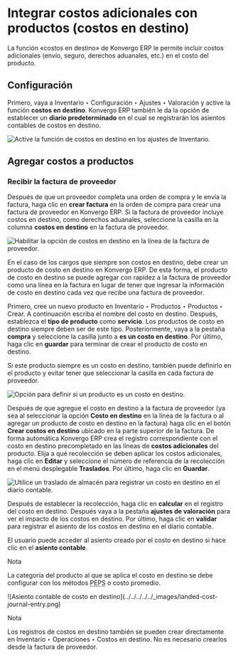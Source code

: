 # Integrar costos adicionales con productos (costos en destino)

La función «costos en destino» de Konvergo ERP le permite incluir costos adicionales
(envío, seguro, derechos aduanales, etc.) en el costo del producto.

## Configuración

Primero, vaya a Inventario ‣ Configuración ‣ Ajustes ‣ Valoración y active la
función **costos en destino**. Konvergo ERP también le da la opción de establecer un
**diario predeterminado** en el cual se registrarán los asientos contables de
costos en destino.

![Active la función de costos en destino en los ajustes de
Inventario.](../../../../../_images/landed-costs-setting.png)

## Agregar costos a productos

### Recibir la factura de proveedor

Después de que un proveedor completa una orden de compra y le envía la
factura, haga clic en **crear factura** en la orden de compra para crear una
factura de proveedor en Konvergo ERP. Si la factura de proveedor incluye costos en
destino, como derechos aduanales, seleccione la casilla en la columna **costos
en destino** en la factura de proveedor.

![Habilitar la opción de costos en destino en la línea de la factura de
proveedor.](../../../../../_images/landed-costs-field-vendor-bill.png)

En el caso de los cargos que siempre son costos en destino, debe crear un
producto de costo en destino en Konvergo ERP. De esta forma, el producto de costo en
destino se puede agregar con rapidez a la factura de proveedor como una línea
en la factura en lugar de tener que ingresar la información de costo en
destino cada vez que recibe una factura de proveedor.

Primero, cree un nuevo producto en Inventario ‣ Productos ‣ Productos ‣ Crear.
A continuación escriba el nombre del costo en destino. Después, establezca el
**tipo de producto** como **servicio**. Los productos de costo en destino
siempre deben ser de este tipo. Posteriormente, vaya a la pestaña **compra** y
seleccione la casilla junto a **es un costo en destino**. Por último, haga
clic en **guardar** para terminar de crear el producto de costo en destino.

Si este producto siempre es un costo en destino, también puede definirlo en el
producto y evitar tener que seleccionar la casilla en cada factura de
proveedor.

![Opción para definir si un producto es un costo en
destino.](../../../../../_images/product-is-landed-cost.png)

Después de que agregue el costo en destino a la factura de proveedor (ya sea
al seleccionar la opción **Costo en destino** en la línea de la factura o al
agregar un producto de costo en destino en la factura) haga clic en el botón
**Crear costos en destino** ubicado en la parte superior de la factura. De
forma automática Konvergo ERP crea el registro correspondiente con el costo en destino
precompletado en las líneas de **costos adicionales** del producto. Elija a
qué recolección se deben aplicar los costos adicionales, haga clic en
**Editar** y seleccione el número de referencia de la recolección en el menú
desplegable **Traslados**. Por último, haga clic en **Guardar**.

![Utilice un traslado de almacén para registrar un costo en destino en el
diario contable.](../../../../../_images/warehouse-transfer-landed-costs.png)

Después de establecer la recolección, haga clic en **calcular** en el registro
del costo en destino. Después vaya a la pestaña **ajustes de valoración** para
ver el impacto de los costos en destino. Por último, haga clic en **validar**
para registrar el asiento de los costos en destino en el diario contable.

El usuario puede acceder al asiento creado por el costo en destino si hace
clic en el **asiento contable**.

<div class="alert alert-primary">
<p class="alert-title">
Nota</p><p>La categoría del producto al que se aplica el costo en destino se debe configurar con los métodos <abbr title="primeras entradas, primeras salidas">PEPS</abbr> o  <abbr>costo promedio</abbr>.</p>
</div> ![Asiento contable de costo en
destino](../../../../../_images/landed-cost-journal-entry.png)
<div class="alert alert-primary">
<p class="alert-title">
Nota</p><p>Los registros de costos en destino también se pueden crear directamente en Inventario ‣ Operaciones ‣ Costos en destino. No es necesario crearlos desde la factura de proveedor.</p>
</div>

